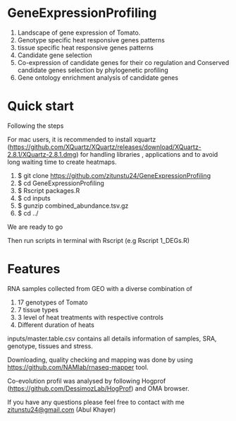 # GeneExpressionProfiling

1. Landscape of gene expression of Tomato. 
2. Genotype specific heat responsive genes patterns 
3. tissue specific heat responsive genes patterns 
4. Candidate gene selection
5. Co-expression of candidate genes for their co regulation and Conserved candidate genes selection by phylogenetic profiling
6. Gene ontology enrichment analysis of candidate genes


# Quick start 

Following the steps

For mac users, it is recommended to install xquartz (https://github.com/XQuartz/XQuartz/releases/download/XQuartz-2.8.1/XQuartz-2.8.1.dmg) for handling libraries , applications and to avoid long waiting time to create heatmaps.  

1. $ git clone https://github.com/zitunstu24/GeneExpressionProfiling
2. $ cd GeneExpressionProfiling
3. $ Rscript packages.R
4. $ cd inputs
5. $ gunzip combined_abundance.tsv.gz
6. $ cd ../

We are ready to go

Then run scripts in terminal with Rscript (e.g Rscript 1_DEGs.R) 

# Features

RNA samples collected from GEO with a diverse combination of 
1. 17 genotypes of Tomato
2. 7 tissue types
3. 3 level of heat treatments with respective controls
4. Different duration of heats

inputs/master.table.csv contains all details information of samples, SRA, genotype, tissues and stress. 

Downloading, quality checking and mapping was done by using https://github.com/NAMlab/rnaseq-mapper tool.

Co-evolution profil was analysed by following Hogprof (https://github.com/DessimozLab/HogProf) and OMA browser. 

If you have any questions please feel free to contact with me zitunstu24@gmail.com (Abul Khayer)

